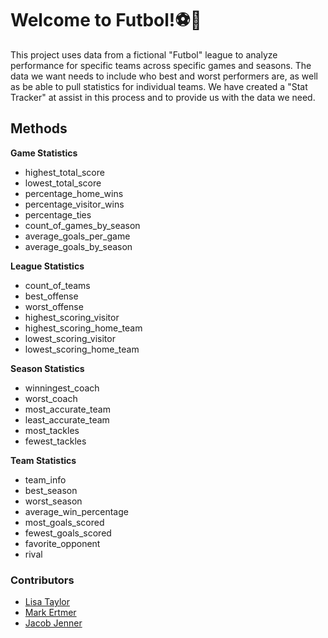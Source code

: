# Welcome to Futbol!⚽️🏒

This project uses data from a fictional "Futbol" league to analyze performance for specific teams across specific games and seasons. The data we want needs to include who best and worst performers are, as well as be able to pull statistics for individual teams. We have created a "Stat Tracker" at assist in this process and to provide us with the data we need.

## Methods

**Game Statistics**
- highest_total_score
- lowest_total_score
- percentage_home_wins
- percentage_visitor_wins
- percentage_ties
- count_of_games_by_season
- average_goals_per_game
- average_goals_by_season

**League Statistics**
- count_of_teams
- best_offense
- worst_offense
- highest_scoring_visitor
- highest_scoring_home_team
- lowest_scoring_visitor
- lowest_scoring_home_team

**Season Statistics**
- winningest_coach
- worst_coach
- most_accurate_team
- least_accurate_team
- most_tackles
- fewest_tackles

**Team Statistics**
- team_info
- best_season
- worst_season
- average_win_percentage
- most_goals_scored
- fewest_goals_scored
- favorite_opponent
- rival


### Contributors

- [Lisa Taylor](https://github.com/lisataylor5472)
- [Mark Ertmer](https://github.com/markertmer)
- [Jacob Jenner](https://github.com/jennerj)
